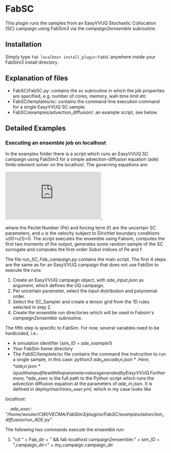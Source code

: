 # FabSC
This plugin runs the samples from an EasyVVUQ Stochastic Collocation (SC) campaign using FabSim3 via the *campaign2emsemble* subroutine.

## Installation
Simply type `fab localhost install_plugin:FabSC` anywhere inside your FabSim3 install directory.

## Explanation of files
+ FabSC/FabSC.py: contains the *sc* subroutine in which the job properties are specified, e.g. number of cores, memory, wall-time limit etc
+ FabSC/templates/sc: contains the command-line execution command for a single EasyVVUQ SC sample.
+ FabSC/examples/advection_diffusion/: an example script, see below.

## Detailed Examples

### Executing an ensemble job on localhost
In the examples folder there is a script which runs an EasyVVUQ SC campaign using FabSim3 for a simple advection-diffusion equation (ade) finite-element solver on the localhost. The governing equations are:

![equation](https://latex.codecogs.com/gif.latex?%5Cfrac%7Bdu%7D%7Bdx%7D%20&plus;%20%5Cfrac%7B1%7D%7BPe%7D%5Cfrac%7Bd%5E2u%7D%7Bdx%7D%20%3D%20f),

where the Peclet Number (Pe) and forcing term (f) are the uncertain SC parameters, and u is the velocity subject to Dirichlet boundary conditions u(0)=u(1)=0. The script executes the ensemble using Fabsim, computes the first two moments of the output, generates some random sample of the SC surrogate and computes the first-order Sobol indices of Pe and f.

The file *run_SC_Fab_campaign.py* contains the main script. The first 4 steps are the same as for an EasyVVUQ campaign that does not use FabSim to execute the runs:
 1. Create an EasyVVUQ campaign object, with *ade_input.json* as argument, which defines the UQ campaign.
 2. Per uncertain parameter, select the input distribution and polynomial order.
 3. Select the SC_Sampler and create a tensor grid from the 1D rules selected in step 2.
 4. Create the ensemble run directories which will be used in Fabsim's *campaign2ensemble* subroutine.
 
The fifth step is specific to FabSim. For now, several variables need to be hardcoded, i.e.: 
 + A simulation identifier (*sim_ID = ade_example1*)
 + Your FabSim home directory
 + The *FabSC/template/sc* file contains the command line instruction to run a single sample, in this case: *python3 $ade_exec ade_in.json*. Here, *ade_in.json* is just the input file with the parameter values generated by EasyVVUQ. Furthermore, *$ade_exec* is the full path to the Python script which runs the advection diffusion equation at the parameters of *ade_in.json*. It is defined in *deploy/machines_user.yml*, which in my case looks like
 
*localhost:*

 &nbsp;&nbsp;&nbsp;&nbsp;*ade_exec: "/home/wouter/CWI/VECMA/FabSim3/plugins/FabSC/examples/advection_diffusion/run_ADE.py"*
 
 The following two commands execute the ensemble run:
 
 1. "cd " + Fab_dir + " && fab localhost campaign2ensemble:" + sim_ID + ",campaign_dir=" + my_campaign.campaign_dir
 

